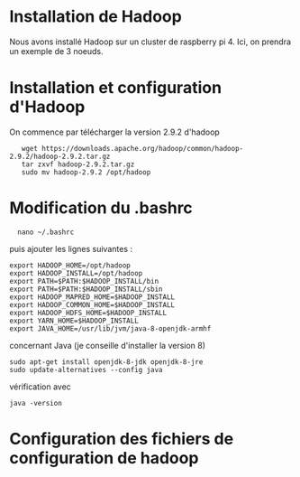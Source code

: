 # Installation de Hadoop

Nous avons installé Hadoop sur un cluster de raspberry pi 4. Ici, on prendra un exemple de 3 noeuds.

# Installation et configuration d'Hadoop 

On commence par télécharger la version 2.9.2 d'hadoop 

       wget https://downloads.apache.org/hadoop/common/hadoop-2.9.2/hadoop-2.9.2.tar.gz
       tar zxvf hadoop-2.9.2.tar.gz
       sudo mv hadoop-2.9.2 /opt/hadoop
       
# Modification du .bashrc

      nano ~/.bashrc
       
 puis ajouter les lignes suivantes :
 
    export HADOOP_HOME=/opt/hadoop
    export HADOOP_INSTALL=/opt/hadoop
    export PATH=$PATH:$HADOOP_INSTALL/bin
    export PATH=$PATH:$HADOOP_INSTALL/sbin
    export HADOOP_MAPRED_HOME=$HADOOP_INSTALL
    export HADOOP_COMMON_HOME=$HADOOP_INSTALL
    export HADOOP_HDFS_HOME=$HADOOP_INSTALL
    export YARN_HOME=$HADOOP_INSTALL
    export JAVA_HOME=/usr/lib/jvm/java-8-openjdk-armhf
 
 concernant Java (je conseille d'installer la version 8)
 
    sudo apt-get install openjdk-8-jdk openjdk-8-jre
    sudo update-alternatives --config java
    
 vérification avec
 
    java -version
       

 # Configuration des fichiers de configuration de hadoop
 
 
 
 

